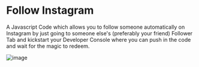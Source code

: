 # Follow Instagram

A Javascript Code which allows you to follow someone automatically on Instagram by just going to someone else's (preferably your friend)
Follower Tab and kickstart your Developer Console where you can push in the code and wait for the magic to redeem.

![image](https://i.imgur.com/cHfDQ4g.png)
